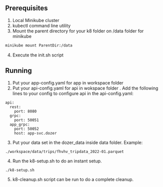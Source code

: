 ## Prerequisites

1. Local Minikube cluster
2. kubectl command line utility
3. Mount the parent directory for your k8 folder on  /data folder for minikube

```bash
minikube mount ParentDir:/data
```
4. Execute the init.sh script

## Running

1. Put your app-config.yaml for app in workspace folder
2. Put your api-config.yaml for api in wokspace folder . Add the following lines to your config to configure api in the api-config.yaml:
```
api:
  rest:
    port: 8080
  grpc:
    port: 50051
  app_grpc:
    port: 50052
    host: app-svc.dozer
```

3. Put your data set in the dozer_data inside data folder. Example:
```bash
./workspace/data/trips/fhvhv_tripdata_2022-01.parquet
```
4. Run the k8-setup.sh to do an instant setup.
```
./k8-setup.sh
```
5. k8-cleanup.sh script can be run to do a complete cleanup.